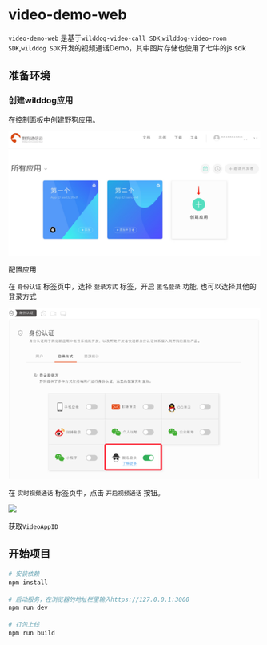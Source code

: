 # video-demo-web

`video-demo-web` 是基于`wilddog-video-call SDK`,`wilddog-video-room SDK`,`wilddog SDK`开发的视频通话Demo，其中图片存储也使用了七牛的js sdk

## 准备环境

### 创建wilddog应用

在控制面板中创建野狗应用。

![](gitImages/video_quickstart_create.png)

配置应用

在 `身份认证` 标签页中，选择 `登录方式` 标签，开启 `匿名登录` 功能, 也可以选择其他的登录方式

![](gitImages/openanonymous.png)

在 `实时视频通话` 标签页中，点击 `开启视频通话` 按钮。

![](https://docs.wilddog.com/images/video_quickstart_openVideo-06c0a7d46b.png)

获取`VideoAppID`

## 开始项目

``` bash
# 安装依赖
npm install

# 启动服务，在浏览器的地址栏里输入https://127.0.0.1:3060
npm run dev

# 打包上线
npm run build
